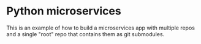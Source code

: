 # Python microservices

This is an example of how to build a microservices app with multiple repos and a single "root" repo that contains them as git submodules.
